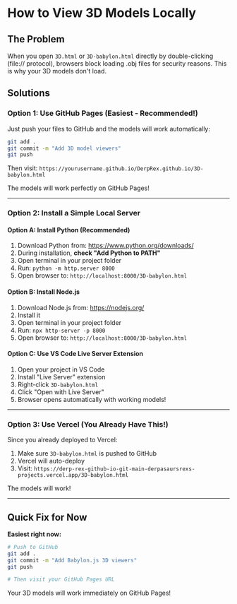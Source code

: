 # How to View 3D Models Locally

## The Problem
When you open `3D.html` or `3D-babylon.html` directly by double-clicking (file:// protocol), browsers block loading .obj files for security reasons. This is why your 3D models don't load.

## Solutions

### Option 1: Use GitHub Pages (Easiest - Recommended!)
Just push your files to GitHub and the models will work automatically:

```bash
git add .
git commit -m "Add 3D model viewers"
git push
```

Then visit: `https://yourusername.github.io/DerpRex.github.io/3D-babylon.html`

The models will work perfectly on GitHub Pages!

---

### Option 2: Install a Simple Local Server

#### Option A: Install Python (Recommended)
1. Download Python from: https://www.python.org/downloads/
2. During installation, **check "Add Python to PATH"**
3. Open terminal in your project folder
4. Run: `python -m http.server 8000`
5. Open browser to: `http://localhost:8000/3D-babylon.html`

#### Option B: Install Node.js
1. Download Node.js from: https://nodejs.org/
2. Install it
3. Open terminal in your project folder
4. Run: `npx http-server -p 8000`
5. Open browser to: `http://localhost:8000/3D-babylon.html`

#### Option C: Use VS Code Live Server Extension
1. Open your project in VS Code
2. Install "Live Server" extension
3. Right-click `3D-babylon.html`
4. Click "Open with Live Server"
5. Browser opens automatically with working models!

---

### Option 3: Use Vercel (You Already Have This!)
Since you already deployed to Vercel:

1. Make sure `3D-babylon.html` is pushed to GitHub
2. Vercel will auto-deploy
3. Visit: `https://derp-rex-github-io-git-main-derpasaursrexs-projects.vercel.app/3D-babylon.html`

The models will work!

---

## Quick Fix for Now

**Easiest right now:**
```bash
# Push to GitHub
git add .
git commit -m "Add Babylon.js 3D viewers"
git push

# Then visit your GitHub Pages URL
```

Your 3D models will work immediately on GitHub Pages!

